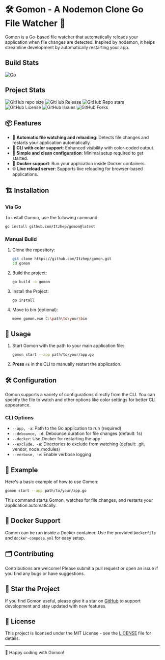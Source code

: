 # 🛠️ Gomon - A Nodemon Clone Go File Watcher 🚀

Gomon is a Go-based file watcher that automatically reloads your application when file changes are detected. Inspired by nodemon, it helps streamline development by automatically restarting your app.

## Build Stats 
[![Go](https://github.com/Itzhep/gomon/actions/workflows/go.yml/badge.svg?branch=master)](https://github.com/Itzhep/gomon/actions/workflows/go.yml)

## Project Stats
![GitHub repo size](https://img.shields.io/github/repo-size/Itzhep/gomon)
![GitHub Release](https://img.shields.io/github/v/release/Itzhep/gomon)
![GitHub Repo stars](https://img.shields.io/github/stars/Itzhep/gomon)
![GitHub License](https://img.shields.io/github/license/Itzhep/gomon)
![GitHub Issues](https://img.shields.io/github/issues/Itzhep/gomon)
![GitHub Forks](https://img.shields.io/github/forks/Itzhep/gomon)

## 📦 Features

- 🔄 **Automatic file watching and reloading**: Detects file changes and restarts your application automatically.
- 🎨 **CLI with color support**: Enhanced visibility with color-coded output.
- 📝 **Simple and clean configuration**: Minimal setup required to get started.
- 🐳 **Docker support**: Run your application inside Docker containers.
- 🌐 **Live reload server**: Supports live reloading for browser-based applications.

## 🏗️ Installation

### Via Go

To install Gomon, use the following command:

```bash
go install github.com/Itzhep/gomon@latest
```

### Manual Build

1. Clone the repository:

    ```bash
    git clone https://github.com/Itzhep/gomon.git
    cd gomon
    ```

2. Build the project:

    ```bash
    go build -o gomon
    ```

3. Install the Project:

    ```bash
    go install
    ```

4. Move to bin (optional):

    ```bash
    move gomon.exe C:\path\to\your\bin
    ```

## 🚀 Usage

1. Start Gomon with the path to your main application file:

    ```bash
    gomon start --app path/to/your/app.go
    ```

2. **Press `rs`** in the CLI to manually restart the application.

## 🛠️ Configuration

Gomon supports a variety of configurations directly from the CLI. You can specify the file to watch and other options like color settings for better CLI appearance.

### CLI Options

- `--app, -a`: Path to the Go application to run (required)
- `--debounce, -d`: Debounce duration for file changes (default: 1s)
- `--docker`: Use Docker for restarting the app
- `--exclude, -e`: Directories to exclude from watching (default: .git, vendor, node_modules)
- `--verbose, -v`: Enable verbose logging

## 📝 Example

Here's a basic example of how to use Gomon:

```bash
gomon start --app path/to/your/app.go
```

This command starts Gomon, watches for file changes, and restarts your application automatically.

## 🐳 Docker Support

Gomon can be run inside a Docker container. Use the provided `Dockerfile` and `docker-compose.yml` for easy setup.

## 🗂️ Contributing

Contributions are welcome! Please submit a pull request or open an issue if you find any bugs or have suggestions.

## 🌟 Star the Project

If you find Gomon useful, please give it a star on [GitHub](https://github.com/Itzhep/gomon) to support development and stay updated with new features.

## 📄 License

This project is licensed under the MIT License - see the [LICENSE](LICENSE) file for details.

---

🚀 Happy coding with Gomon!
